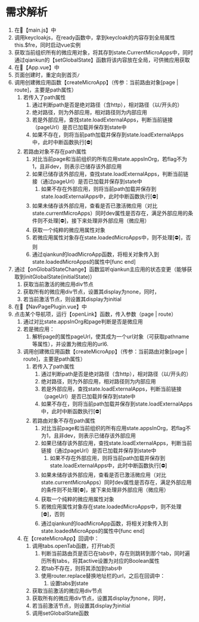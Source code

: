 # 需求解析
  
1. 在📕【main.js】中
2. 调用keycloakjs，在ready函数中，拿到keycloak的内容存到全局属性this.$fre，同时启动vue实例
3. 获取当前组织所有的微应用对象，将其存到state.CurrentMicroApps中，同时通过qiankun的【setGlobalState】函数将该内容放在全局，可供微应用获取
4. 在📕【App.vue】中
5. 页面创建时，重定向到首页`/`
6. 调用创建微应用函数【createMicroApp】（传参：当前路由对象[page | route]，主要是path属性）
   1. 若传入了path属性
      1. 通过判断path是否是绝对路径（含http），相对路径（以/开头的）
      2. 绝对路径，则为外部应用，相对路径则为内部应用
      3. 若是外部应用，查找state.loadExternalApps，判断当前链接（pageUrl）是否已加载并保存到state中
      4. 如果不存在，则将当前path加载并保存到state.loadExternalApps中，此时中断函数执行[⛔]
   2. 若路由对象不存在path属性
      1. 对比当前page和当前组织的所有应用state.appsInOrg，若flag不为1，且非dev，则表示已储存该外部应用
      2. 如果已储存该外部应用，查找state.loadExternalApps，判断当前链接（通过pageUrl）是否已加载并保存到state中
         1. 如果不存在外部应用，则将当前path加载并保存到state.loadExternalApps中，此时中断函数执行[⛔]
      3. 如果未储存该外部应用，查看是否已激活微应用（对比state.currentMicroApps）同时dev属性是否存在，满足外部应用的条件则不处理[⛔]，接下来处理非外部应用（微应用）
      4. 获取一个纯粹的微应用属性对象
      5. 若微应用属性对象存在state.loadedMicroApps中，则不处理[⛔]，否则
      6. 通过qiankun的loadMicroApp函数，将相关对象传入到state.loadedMicroApps的属性中[func end]
7. 通过【onGlobalStateChange】函数监听qiankun主应用的状态变更（能够获取到initGlobalState(initialState)）
   1. 获取当前激活的微应用div节点
   2. 获取所有的微应用div节点，设置其display为none，同时，
   3. 若当前激活节点，则设置其display为initial
8. 在📕【NavPagePlugin.vue】中
9. 点击某个导航项，运行【openLink】函数，传入参数（page | route）
   1. 通过对比state.appsInOrg和page判断是否是微应用
   2. 若是微应用：
      1. 解析page的属性pageUrl，使其成为一个url对象（可获取pathname等属性），并设置为微应用的url6. 
   3. 调用创建微应用函数【createMicroApp】（传参：当前路由对象[page | route]，主要是path属性）
      1. 若传入了path属性
         1. 通过判断path是否是绝对路径（含http），相对路径（以/开头的）
         2. 绝对路径，则为外部应用，相对路径则为内部应用
         3. 若是外部应用，查找state.loadExternalApps，判断当前链接（pageUrl）是否已加载并保存到state中
         4. 如果不存在，则将当前path加载并保存到state.loadExternalApps中，此时中断函数执行[⛔]
      2. 若路由对象不存在path属性
         1. 对比当前page和当前组织的所有应用state.appsInOrg，若flag不为1，且非dev，则表示已储存该外部应用
         2. 如果已储存该外部应用，查找state.loadExternalApps，判断当前链接（通过pageUrl）是否已加载并保存到state中
            1. 如果不存在外部应用，则将当前path加载并保存到state.loadExternalApps中，此时中断函数执行[⛔]
         3. 如果未储存该外部应用，查看是否已激活微应用（对比state.currentMicroApps）同时dev属性是否存在，满足外部应用的条件则不处理[⛔]，接下来处理非外部应用（微应用）
         4. 获取一个纯粹的微应用属性对象
         5. 若微应用属性对象存在state.loadedMicroApps中，则不处理[⛔]，否则
         6. 通过qiankun的loadMicroApp函数，将相关对象传入到state.loadedMicroApps的属性中[func end]
   4. 在【createMicroApp】回调中：
      1. 调用tabs.openTab函数，打开tab页
         1. 判断当前路由页是否已在tabs中，存在则跳转到那个tab，同时遍历所有tabs，将其active设置为对应的Boolean属性
         2. 若tab不存在，则将其添加到tabs中
         3. 使用router.replace替换地址栏的url，之后在回调中：
            1. 设置tabs到state
      2. 获取当前激活的微应用div节点
      3. 获取所有的微应用div节点，设置其display为none，同时，
      4. 若当前激活节点，则设置其display为initial
      5. 调用setGlobalState函数
         